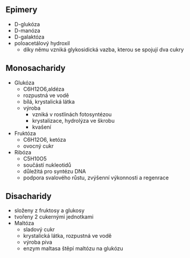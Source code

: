 ## Epimery

- D-glukóza
- D-manóza
- D-galaktóza
- poloacetálový hydroxil
  - díky němu vzniká glykosidická vazba, kterou se spojují dva cukry

## Monosacharidy

- Glukóza
  - C6H12O6,aldéza
  - rozpustná ve vodě
  - bílá, krystalická látka
  - výroba
    - vzniká v rostlinách fotosyntézou
    - krystalizace, hydrolýza ve škrobu
    - kvašení
- Fruktóza
  - C6H12O6, ketóza
  - ovocný cukr
- Ribóza
  - C5H10O5
  - součástí nukleotidů
  - důležitá pro syntézu DNA
  - podpora svalového růstu, zvýšenní výkonnosti a regenrace

## Disacharidy

- složeny z fruktosy a glukosy
- tvořeny 2 cukernými jednotkami
- Maltóza
  - sladový cukr
  - krystalická látka, rozpustná ve vodě
  - výroba piva
  - enzym maltasa štěpí maltózu na glukózu

